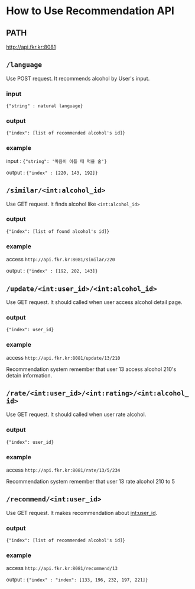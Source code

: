 # How to Use Recommendation API

## PATH

http://api.fkr.kr:8081

## `/language`

Use POST request. It recommends alcohol by User's input.

### input

`{"string" : natural language}`

### output

`{"index": [list of recommended alcohol's id]}`

### example

input : `{"string": '마음이 아플 때 먹을 술'}`

output : `{"index" : [220, 143, 192]}`

## `/similar/<int:alcohol_id>`

Use GET request. It finds alcohol like `<int:alcohol_id>`

### output

`{"index": [list of found alcohol's id]}`

### example

access `http://api.fkr.kr:8081/similar/220`

output : `{"index" : [192, 202, 143]}`


## `/update/<int:user_id>/<int:alcohol_id>`

Use GET request. It should called when user access alcohol detail page. 

### output

`{"index": user_id}`

### example

access `http://api.fkr.kr:8081/update/13/210`

Recommendation system remember that user 13 access alcohol 210's detain information. 


## `/rate/<int:user_id>/<int:rating>/<int:alcohol_id>`

Use GET request. It should called when user rate alcohol. 

### output

`{"index": user_id}`

### example

access `http://api.fkr.kr:8081/rate/13/5/234`

Recommendation system remember that user 13 rate alcohol 210 to 5

## `/recommend/<int:user_id>`

Use GET request. It makes recommendation about <int:user_id>. 

### output

`{"index": [list of recommended alcohol's id]}`

### example

access `http://api.fkr.kr:8081/recommend/13`

output : `{"index" : "index": [133, 196, 232, 197, 221]}`